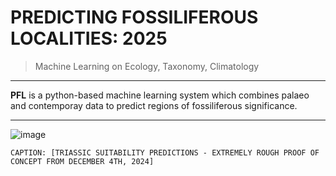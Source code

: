 # PREDICTING FOSSILIFEROUS LOCALITIES: 2025
> Machine Learning on Ecology, Taxonomy, Climatology

----

**PFL** is a python-based machine learning system which combines palaeo and contemporay data to predict regions of fossiliferous significance.

----

![image](https://github.com/user-attachments/assets/97cf5ffb-fb9f-453b-9810-cdd6327b2688)

```
CAPTION: [TRIASSIC SUITABILITY PREDICTIONS - EXTREMELY ROUGH PROOF OF CONCEPT FROM DECEMBER 4TH, 2024]
```

